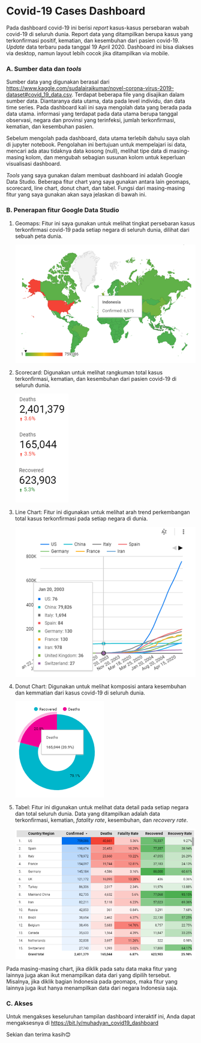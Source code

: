 # Covid-19 Cases Dashboard

Pada dashboard covid-19 ini berisi _report_ kasus-kasus persebaran wabah covid-19 di seluruh dunia. Report data yang ditampilkan berupa kasus yang terkonfirmasi positif, kematian, dan kesembuhan dari pasien covid-19. _Update_ data terbaru pada tanggal 19 April 2020. Dashboard ini bisa diakses via desktop, namun layout lebih cocok jika ditampilkan via mobile.

### A. Sumber data dan _tools_

Sumber data yang digunakan berasal dari https://www.kaggle.com/sudalairajkumar/novel-corona-virus-2019-dataset#covid_19_data.csv. Terdapat beberapa file yang disajikan dalam sumber data. Diantaranya data utama, data pada level individu, dan data time series. Pada dashboard kali ini saya mengolah data yang berada pada data utama. informasi yang terdapat pada data utama berupa tanggal observasi, negara dan provinsi yang terinfeksi, jumlah terkonfirmasi, kematian, dan kesembuhan pasien.

Sebelum mengolah pada dashboard, data utama terlebih dahulu saya olah di jupyter notebook. Pengolahan ini bertujuan untuk mempelajari isi data, mencari ada atau tidaknya data kosong (null), melihat tipe data di masing-masing kolom, dan mengubah sebagian susunan kolom untuk keperluan visualisasi dashboard.

_Tools_ yang saya gunakan dalam membuat dashboard ini adalah Google Data Studio. Beberapa fitur chart yang saya gunakan antara lain geomaps, scorecard, line chart, donut chart, dan tabel. Fungsi dari masing-masing fitur yang saya gunakan akan saya jelaskan di bawah ini.

### B. Penerapan fitur Google Data Studio

1. Geomaps: Fitur ini saya gunakan untuk melihat tingkat persebaran kasus terkonfirmasi covid-19 pada setiap negara di seluruh dunia, dilihat dari sebuah peta dunia.

    ![Geomaps](/images/Geomaps.png)

2. Scorecard: Digunakan untuk melihat rangkuman total kasus terkonfirmasi, kematian, dan kesembuhan dari pasien covid-19 di seluruh dunia.

    ![Scorecard](/images/Scorecard.png)

3. Line Chart: Fitur ini digunakan untuk melihat arah trend perkembangan total kasus terkonfirmasi pada setiap negara di dunia.

    ![Line Chart](/images/Line_Chart.png)

4. Donut Chart: Digunakan untuk melihat komposisi antara kesembuhan dan kemmatian dari kasus covid-19 di seluruh dunia.

    ![Donut Chart](/images/Donut_Chart.png)

5. Tabel: Fitur ini digunakan untuk melihat data detail pada setiap negara dan total seluruh dunia. Data yang ditampilkan adalah data terkonfirmasi, kematian, _fatality rate_, kesembuhan, dan _recovery rate_.

    ![Table](/images/Table.png)

Pada masing-masing chart, jika diklik pada satu data maka fitur yang lainnya juga akan ikut menampilkan data dari yang dipilih tersebut. Misalnya, jika diklik bagian Indonesia pada geomaps, maka fitur yang lainnya juga ikut hanya menampilkan data dari negara Indonesia saja.

### C. Akses

Untuk mengakses keseluruhan tampilan dashboard interaktif ini, Anda dapat mengaksesnya di https://bit.ly/muhadyan_covid19_dashboard

Sekian dan terima kasih😊